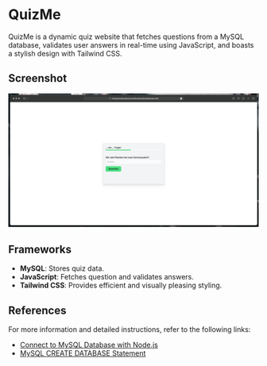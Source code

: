 # QuizMe
QuizMe is a dynamic quiz website that fetches questions from a MySQL database, validates user answers in real-time using JavaScript, and boasts a stylish design with Tailwind CSS.

## Screenshot
![screenshot](./.assets/screenshot.png)

## Frameworks
* **MySQL**: Stores quiz data.
* **JavaScript**: Fetches question and validates answers.
* **Tailwind CSS**: Provides efficient and visually pleasing styling.

## References
For more information and detailed instructions, refer to the following links:
- [Connect to MySQL Database with Node.js](https://www.w3schools.com/nodejs/nodejs_mysql_create_db.asp)
- [MySQL CREATE DATABASE Statement](https://www.w3schools.com/MySQL/mysql_create_db.asp)
